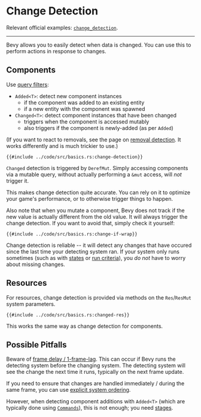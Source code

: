 # Change Detection

Relevant official examples:
[`change_detection`](https://github.com/bevyengine/bevy/blob/latest/examples/ecs/change_detection.rs).

---

Bevy allows you to easily detect when data is changed. You can use this to
perform actions in response to changes.

## Components

Use [query filters](./queries.md#query-filters):
 - `Added<T>`: detect new component instances
   - if the component was added to an existing entity
   - if a new entity with the component was spawned
 - `Changed<T>`: detect component instances that have been changed
   - triggers when the component is accessed mutably
   - also triggers if the component is newly-added (as per `Added`)

(If you want to react to removals, see the page on [removal
detection](./removal-detection.md). It works differently and is much
trickier to use.)

```rust,no_run,noplayground
{{#include ../code/src/basics.rs:change-detection}}
```

`Changed` detection is triggered by `DerefMut`. Simply accessing components
via a mutable query, without actually performing a `&mut` access, will *not*
trigger it.

This makes change detection quite accurate. You can rely on it to optimize
your game's performance, or to otherwise trigger things to happen.

Also note that when you mutate a component, Bevy does not track if the new
value is actually different from the old value. It will always trigger the
change detection. If you want to avoid that, simply check it yourself:

```rust,no_run,noplayground
{{#include ../code/src/basics.rs:change-if-wrap}}
```

Change detection is reliable -- it will detect any changes that
have occured since the last time your detecting system ran. If your
system only runs sometimes (such as with [states](./states.md) or [run
criteria](./run-criteria.md)), you *do not* have to worry about missing
changes.

## Resources

For resources, change detection is provided via methods on the
`Res`/`ResMut` system parameters.

```rust,no_run,noplayground
{{#include ../code/src/basics.rs:changed-res}}
```

This works the same way as change detection for components.

## Possible Pitfalls

Beware of [frame delay / 1-frame-lag](../pitfalls/frame-delay.md). This can
occur if Bevy runs the detecting system before the changing system. The
detecting system will see the change the next time it runs, typically on
the next frame update.

If you need to ensure that changes are handled immediately / during the same
frame, you can use [explicit system ordering](./system-order.md).

However, when detecting component additions with `Added<T>` (which are
typically done using [`Commands`](./commands.md)), this is not enough;
you need [stages](./stages.md).
